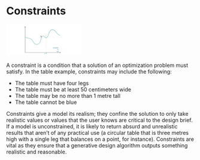 # Constraints 

<img src="../../assets/deeper/constrains.png" style="width:200px;"/>

A constraint is a condition that a solution of an optimization problem must satisfy. In the table example, constraints may include the following: 

- The table must have four legs 
- The table must be at least 50 centimeters wide 
- The table may be no more than 1 metre tall 
- The table cannot be blue 

Constraints give a model its realism; they confine the solution to only take realistic values or values that the user knows are critical to the design brief. If a model is unconstrained, it is likely to return absurd and unrealistic results that aren’t of any practical use (a circular table that is three metres high with a single leg that balances on a point, for instance). Constraints are vital as they ensure that a generative design algorithm outputs something realistic and reasonable. 
